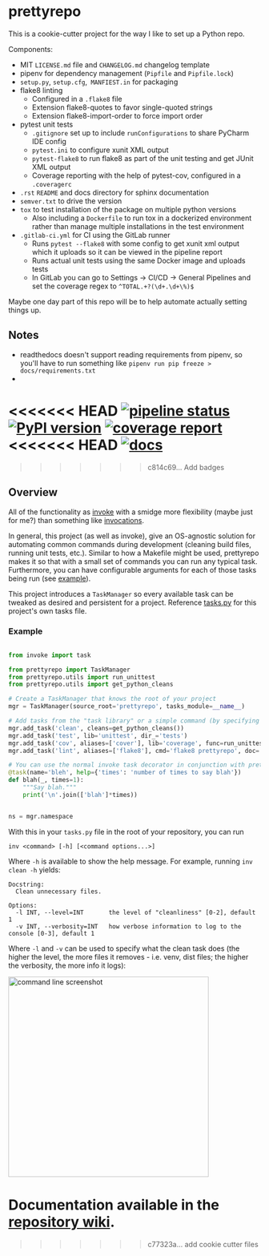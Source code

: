 # prettyrepo

This is a cookie-cutter project for the way I like to set up a Python repo.


Components:
- MIT `LICENSE.md` file and `CHANGELOG.md` changelog template
- pipenv for dependency management (`Pipfile` and `Pipfile.lock`)
- `setup.py`, `setup.cfg`,` MANFIEST.in` for packaging
- flake8 linting
  - Configured in a `.flake8` file
  - Extension flake8-quotes to favor single-quoted strings
  - Extension flake8-import-order to force import order
- pytest unit tests
  - `.gitignore` set up to include `runConfigurations` to share PyCharm IDE config
  - `pytest.ini` to configure xunit XML output
  - `pytest-flake8` to run flake8 as part of the unit testing and get JUnit XML output
  - Coverage reporting with the help of pytest-cov, configured in a `.coveragerc`
- `.rst` `README` and docs directory for sphinx documentation
- `semver.txt` to drive the version
- `tox` to test installation of the package on multiple python versions
  - Also including a `Dockerfile` to run tox in a dockerized environment rather than manage multiple installations in the test environment
- `.gitlab-ci.yml` for CI using the GitLab runner
  - Runs `pytest --flake8` with some config to get xunit xml output which it uploads so it can be viewed in the pipeline report
  - Runs actual unit tests using the same Docker image and uploads tests
  - In GitLab you can go to Settings &rarr; CI/CD &rarr; General Pipelines and set the coverage regex to `^TOTAL.+?(\d+.\d+\%)$`
  
  
Maybe one day part of this repo will be to help automate actually setting things up.


## Notes
- readthedocs doesn't support reading requirements from pipenv, so you'll have to run something like `pipenv run pip freeze > docs/requirements.txt`
- 

<<<<<<< HEAD
[![pipeline status](https://gitlab.com/tkutcher/prettyrepo/badges/dev/pipeline.svg)](https://gitlab.com/tkutcher/prettyrepo/-/commits/dev)
[![PyPI version](https://badge.fury.io/py/prettyrepo.svg)](https://badge.fury.io/py/prettyrepo)
[![coverage report](https://gitlab.com/tkutcher/prettyrepo/badges/dev/coverage.svg)](https://gitlab.com/tkutcher/prettyrepo/-/commits/dev)
<<<<<<< HEAD
[![docs](https://img.shields.io/static/v1?label=docs&message=wiki&color=purple)](https://gitlab.com/tkutcher/prettyrepo/-/wikis/home)
=======
>>>>>>> c814c69... Add badges


## Overview
All of the functionality as [invoke](http://docs.pyinvoke.org/en/stable/) with a smidge more flexibility (maybe just for me?) than something like [invocations](https://github.com/pyinvoke/invocations). 

In general, this project (as well as invoke), give an OS-agnostic solution for automating common commands during development (cleaning build files, running unit tests, etc.). Similar to how a Makefile might be used, prettyrepo makes it so that with a small set of commands you can run any typical task. Furthermore, you can have configurable arguments for each of those tasks being run (see [example](#example)).  

This project introduces a `TaskManager` so every available task can be tweaked as desired and persistent for a project. Reference [tasks.py](tasks.py) for this project's own tasks file.


### Example

```python

from invoke import task

from prettyrepo import TaskManager
from prettyrepo.utils import run_unittest
from prettyrepo.utils import get_python_cleans

# Create a TaskManager that knows the root of your project
mgr = TaskManager(source_root='prettyrepo', tasks_module=__name__)

# Add tasks from the "task library" or a simple command (by specifying the cmd kwarg)
mgr.add_task('clean', cleans=get_python_cleans())
mgr.add_task('test', lib='unittest', dir_='tests')
mgr.add_task('cov', aliases=['cover'], lib='coverage', func=run_unittest, dir_='tests')
mgr.add_task('lint', aliases=['flake8'], cmd='flake8 prettyrepo', doc='Run flake8 lints.')

# You can use the normal invoke task decorator in conjunction with prettyrepo tasks.
@task(name='bleh', help={'times': 'number of times to say blah'})
def blah(_, times=1):
    """Say blah."""
    print('\n'.join(['blah']*times))


ns = mgr.namespace
```

With this in your `tasks.py` file in the root of your repository, you can run 

`inv <command> [-h] [<command options...>]`

Where `-h` is available to show the help message. For example, running `inv clean -h` yields:

```
Docstring:
  Clean unnecessary files.

Options:
  -l INT, --level=INT       the level of "cleanliness" [0-2], default 1
  -v INT, --verbosity=INT   how verbose information to log to the console [0-3], default 1
```

Where `-l` and `-v` can be used to specify what the clean task does (the higher the level, the more files it removes - i.e. venv, dist files; the higher the verbosity, the more info it logs):


<img src="https://gitlab.com/tkutcher/prettyrepo/-/raw/dev/gfx/clean-demo.gif" alt="command line screenshot" height="400px">

 
 Documentation available in the [repository wiki](https://gitlab.com/tkutcher/prettyrepo/-/wikis/home/documentation/setup).
=======
>>>>>>> c77323a... add cookie cutter files
